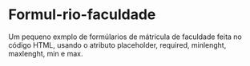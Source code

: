 # Formul-rio-faculdade
Um pequeno exmplo de formúlarios de mátricula de faculdade feita no código HTML, usando o atributo placeholder, required, minlenght, maxlenght, min e max.
